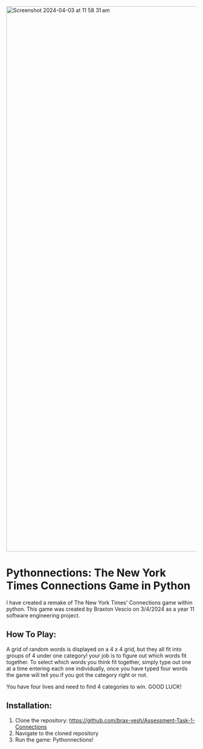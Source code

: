 <img width="1440" alt="Screenshot 2024-04-03 at 11 58 31 am" src="https://github.com/brax-vesh/Assessment-Task-1-Connections/assets/158243067/9a7e4f15-8031-4d7f-a6ce-c5c6c5f87e8a">

# Pythonnections: The New York Times Connections Game in Python

 I have created a remake of The New York Times' Connections game within python. This game was created by Braxton Vescio on 3/4/2024 as a year 11 software engineering project.

 ## How To Play:

 A grid of random words is displayed on a 4 x 4 grid, but they all fit into groups of 4 under one category! your job is to figure out which words fit together. To select which words you think fit together, simply type out one at a time entering each one individually, once you have typed four words the game will tell you if you got the category right or not.
 
 You have four lives and need to find 4 categories to win. GOOD LUCK!

 ## Installation:

 1. Clone the repository: https://github.com/brax-vesh/Assessment-Task-1-Connections
 2. Navigate to the cloned repository
 3. Run the game: Pythonnections!
